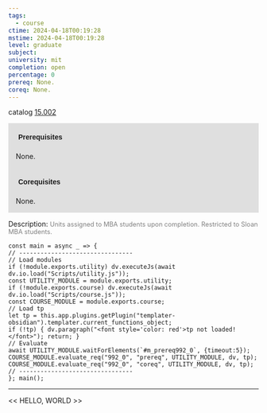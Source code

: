 ```yaml
---
tags:
  - course
ctime: 2024-04-18T00:19:28
mstime: 2024-04-18T00:19:28
level: graduate
subject: 
university: mit
completion: open
percentage: 0
prereq: None.
coreq: None.
---
```


catalog [15.002](http://student.mit.edu/catalog/m15a.html#15.002)

<span style="display: block; padding: 15px; background-color: rgb(100, 100, 100, 0.2);"><font id="m_prereq992_0" style="display: block; font-family: Arial, sans-serif; font-weight: bold; padding: 5px">Prerequisites</font><br><span id="prereq992_0">None.</span></span>
<span style="display: block; padding: 15px; background-color: rgb(100, 100, 100, 0.2);"><font id="m_coreq992_0" style="display: block; font-family: Arial, sans-serif; font-weight: bold; padding: 5px">Corequisites</font><br><span id="coreq992_0">None.</span></span>

<font style="">Description:</font>
<font style="color: grey; font-size: 0.8rem;">Units assigned to MBA students upon completion. Restricted to Sloan MBA students.</font>

```dataviewjs
const main = async _ => {
// --------------------------------
// Load modules
if (!module.exports.utility) dv.executeJs(await dv.io.load("Scripts/utility.js"));
const UTILITY_MODULE = module.exports.utility;
if (!module.exports.course) dv.executeJs(await dv.io.load("Scripts/course.js"));
const COURSE_MODULE = module.exports.course;
// Load tp
let tp = this.app.plugins.getPlugin("templater-obsidian").templater.current_functions_object;
if (!tp) { dv.paragraph("<font style='color: red'>tp not loaded!</font>"); return; }
// Evaluate
await UTILITY_MODULE.waitForElements(`#m_prereq992_0`, {timeout:5});
COURSE_MODULE.evaluate_req("992_0", "prereq", UTILITY_MODULE, dv, tp);
COURSE_MODULE.evaluate_req("992_0", "coreq", UTILITY_MODULE, dv, tp);
// --------------------------------
}; main();
```

---

<< HELLO, WORLD >>
